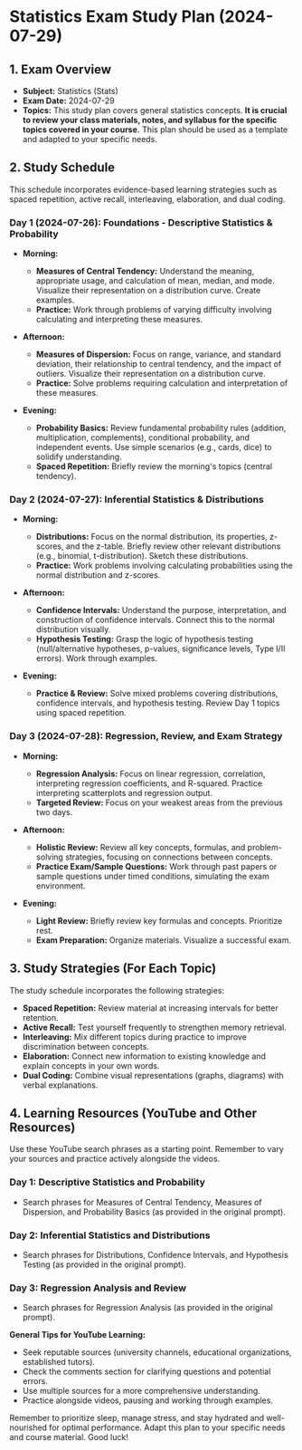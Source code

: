# Statistics Exam Study Plan (2024-07-29)

## 1. Exam Overview

* **Subject:** Statistics (Stats)
* **Exam Date:** 2024-07-29
* **Topics:**  This study plan covers general statistics concepts.  **It is crucial to review your class materials, notes, and syllabus for the specific topics covered in your course.**  This plan should be used as a template and adapted to your specific needs.

## 2. Study Schedule

This schedule incorporates evidence-based learning strategies such as spaced repetition, active recall, interleaving, elaboration, and dual coding.

### Day 1 (2024-07-26): Foundations - Descriptive Statistics & Probability

* **Morning:**
    * **Measures of Central Tendency:** Understand the meaning, appropriate usage, and calculation of mean, median, and mode. Visualize their representation on a distribution curve.  Create examples.
    * **Practice:** Work through problems of varying difficulty involving calculating and interpreting these measures.

* **Afternoon:**
    * **Measures of Dispersion:** Focus on range, variance, and standard deviation, their relationship to central tendency, and the impact of outliers. Visualize their representation on a distribution curve.
    * **Practice:** Solve problems requiring calculation and interpretation of these measures.

* **Evening:**
    * **Probability Basics:** Review fundamental probability rules (addition, multiplication, complements), conditional probability, and independent events. Use simple scenarios (e.g., cards, dice) to solidify understanding.
    * **Spaced Repetition:** Briefly review the morning's topics (central tendency).

### Day 2 (2024-07-27): Inferential Statistics & Distributions

* **Morning:**
    * **Distributions:** Focus on the normal distribution, its properties, z-scores, and the z-table. Briefly review other relevant distributions (e.g., binomial, t-distribution). Sketch these distributions.
    * **Practice:** Work problems involving calculating probabilities using the normal distribution and z-scores.

* **Afternoon:**
    * **Confidence Intervals:** Understand the purpose, interpretation, and construction of confidence intervals. Connect this to the normal distribution visually.
    * **Hypothesis Testing:** Grasp the logic of hypothesis testing (null/alternative hypotheses, p-values, significance levels, Type I/II errors). Work through examples.

* **Evening:**
    * **Practice & Review:** Solve mixed problems covering distributions, confidence intervals, and hypothesis testing. Review Day 1 topics using spaced repetition.

### Day 3 (2024-07-28): Regression, Review, and Exam Strategy

* **Morning:**
    * **Regression Analysis:** Focus on linear regression, correlation, interpreting regression coefficients, and R-squared. Practice interpreting scatterplots and regression output.
    * **Targeted Review:**  Focus on your weakest areas from the previous two days.

* **Afternoon:**
    * **Holistic Review:** Review all key concepts, formulas, and problem-solving strategies, focusing on connections between concepts.
    * **Practice Exam/Sample Questions:** Work through past papers or sample questions under timed conditions, simulating the exam environment.

* **Evening:**
    * **Light Review:** Briefly review key formulas and concepts. Prioritize rest.
    * **Exam Preparation:** Organize materials. Visualize a successful exam.

## 3. Study Strategies (For Each Topic)

The study schedule incorporates the following strategies:

* **Spaced Repetition:** Review material at increasing intervals for better retention.
* **Active Recall:** Test yourself frequently to strengthen memory retrieval.
* **Interleaving:** Mix different topics during practice to improve discrimination between concepts.
* **Elaboration:** Connect new information to existing knowledge and explain concepts in your own words.
* **Dual Coding:** Combine visual representations (graphs, diagrams) with verbal explanations.

## 4. Learning Resources (YouTube and Other Resources)

Use these YouTube search phrases as a starting point. Remember to vary your sources and practice actively alongside the videos.

### Day 1: Descriptive Statistics and Probability

*  Search phrases for Measures of Central Tendency, Measures of Dispersion, and Probability Basics (as provided in the original prompt).

### Day 2: Inferential Statistics and Distributions

* Search phrases for Distributions, Confidence Intervals, and Hypothesis Testing (as provided in the original prompt).

### Day 3: Regression Analysis and Review

* Search phrases for Regression Analysis (as provided in the original prompt).

**General Tips for YouTube Learning:**

* Seek reputable sources (university channels, educational organizations, established tutors).
* Check the comments section for clarifying questions and potential errors.
* Use multiple sources for a more comprehensive understanding.
* Practice alongside videos, pausing and working through examples.

Remember to prioritize sleep, manage stress, and stay hydrated and well-nourished for optimal performance. Adapt this plan to your specific needs and course material. Good luck!